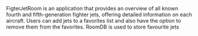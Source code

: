 FigterJetRoom is an application that provides an overview of all known fourth and fifth-generation fighter jets, 
offering detailed information on each aircraft. Users can add jets to a favorites list and also have the option to remove them from the favorites.
RoomDB is used to store favourite jets

